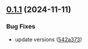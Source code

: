 ## [0.1.1](https://github.com/SoftwareEngineeringOne/project/compare/v0.1.0...v0.1.1) (2024-11-11)


### Bug Fixes

* update versions ([542a373](https://github.com/SoftwareEngineeringOne/project/commit/542a37308822230868d530b4fbff7a0329a4dc4f))
